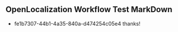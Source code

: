 ## OpenLocalization Workflow Test MarkDown
* fe1b7307-44b1-4a35-840a-d474254c05e4 thanks!

<!--HONumber=Jul16_HO3-->



